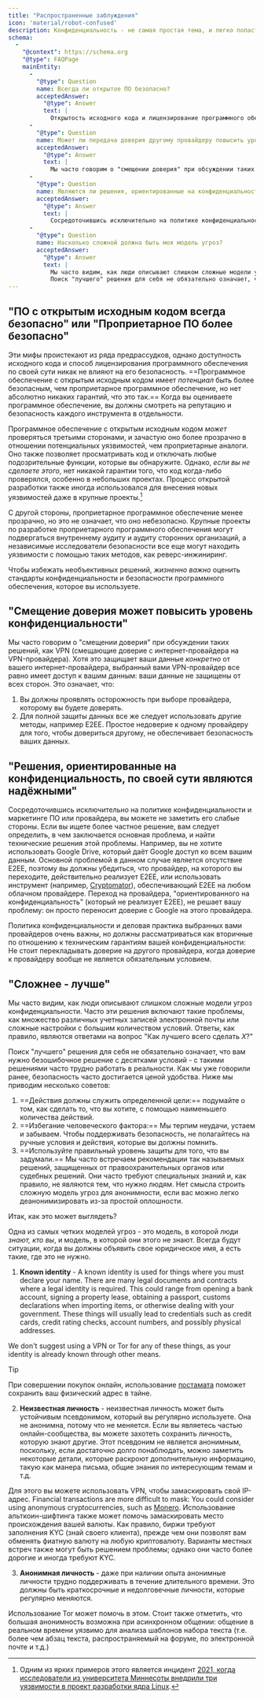 ```yaml
---
title: "Распространенные заблуждения"
icon: 'material/robot-confused'
description: Конфиденциальность - не самая простая тема, и легко попасться на удочку маркетинговых заявлений и другой дезинформации.
schema:
  - 
    "@context": https://schema.org
    "@type": FAQPage
    mainEntity:
      - 
        "@type": Question
        name: Всегда ли открытое ПО безопасно?
        acceptedAnswer:
          "@type": Answer
          text: |
            Открытость исходного кода и лицензирование программного обеспечения никак не влияют на его безопасность. ПО с открытым исходным кодом может быть потенциально более безопасным чем проприетарное, но нет абсолютно никакой гарантии, что это так. При оценке программного обеспечения следует обращать внимание на репутацию и безопасность каждой части в отдельности.
      - 
        "@type": Question
        name: Может ли передача доверия другому провайдеру повысить уровень конфиденциальности?
        acceptedAnswer:
          "@type": Answer
          text: |
            Мы часто говорим о "смещении доверия" при обсуждении таких решений, как VPN (смещающие доверие, которое вы возлагаете на своего интернет-провайдера, на провайдера VPN). Хотя это защищает ваши данные от вашего интернет-провайдера, выбранный вами VPN-провайдер по-прежнему имеет доступ к вашим данным: Ваши данные не защищены от всех сторон полностью.
      - 
        "@type": Question
        name: Являются ли решения, ориентированные на конфиденциальность, по своей сути надежными?
        acceptedAnswer:
          "@type": Answer
          text: |
            Сосредоточившись исключительно на политике конфиденциальности и маркетинге ПО или провайдера, вы можете не заметить его слабые стороны. Если вы ищете более частное решение, вам следует определить, в чем заключается основная проблема, и найти технические решения этой проблемы. Например, вы не хотите использовать Google Drive, который даёт Google доступ ко всем вашим данным. Основной проблемой в данном случае является отсутствие E2EE, поэтому вы должны убедиться, что провайдер, на которого вы переходите, действительно реализует E2EE, или использовать инструмент (например, Cryptomator), обеспечивающий E2EE на любом облачном провайдере. Переход на провайдера, "ориентированного на конфиденциальность" (который не реализует E2EE), не решает вашу проблему: он просто переносит доверие с Google на этого провайдера.
      - 
        "@type": Question
        name: Насколько сложной должна быть моя модель угроз?
        acceptedAnswer:
          "@type": Answer
          text: |
            Мы часто видим, как люди описывают слишком сложные модели угроз конфиденциальности. Часто эти решения включают такие проблемы, как множество различных учетных записей электронной почты или сложные настройки с большим количеством условий. Ответы, как правило, являются ответами на вопрос "Как лучшего всего сделать X?"
            Поиск "лучшего" решения для себя не обязательно означает, что вам нужно безошибочное решение с десятками условий - с такими решениями часто трудно работать в реальности. Как мы уже говорили ранее, безопасность часто достигается ценой удобства.
---
```


## "ПО с открытым исходным кодом всегда безопасно" или "Проприетарное ПО более безопасно"

Эти мифы проистекают из ряда предрассудков, однако доступность исходного кода и способ лицензирования программного обеспечения по своей сути никак не влияют на его безопасность. ==Программное обеспечение с открытым исходным кодом имеет *потенциал* быть более безопасным, чем проприетарное программное обеспечение, но нет абсолютно никаких гарантий, что это так.== Когда вы оцениваете программное обеспечение, вы должны смотреть на репутацию и безопасность каждого инструмента в отдельности.

Программное обеспечение с открытым исходным кодом *может* проверяться третьими сторонами, и зачастую оно более прозрачно в отношении потенциальных уязвимостей, чем проприетарные аналоги. Оно также позволяет просматривать код и отключать любые подозрительные функции, которые вы обнаружите. Однако, *если вы не сделаете этого*, нет никакой гарантии того, что код когда-либо проверялся, особенно в небольших проектах. Процесс открытой разработки также иногда использовался для внесения новых уязвимостей даже в крупные проекты.[^1]

С другой стороны, проприетарное программное обеспечение менее прозрачно, но это не означает, что оно небезопасно. Крупные проекты по разработке проприетарного программного обеспечения могут подвергаться внутреннему аудиту и аудиту сторонних организаций, а независимые исследователи безопасности все еще могут находить уязвимости с помощью таких методов, как реверс-инжиниринг.

Чтобы избежать необъективных решений, *жизненно важно* оценить стандарты конфиденциальности и безопасности программного обеспечения, которое вы используете.

## "Смещение доверия может повысить уровень конфиденциальности"

Мы часто говорим о "смещении доверия" при обсуждении таких решений, как VPN (смещающие доверие с интернет-провайдера на VPN-провайдера). Хотя это защищает ваши данные *конкретно* от вашего интернет-провайдера, выбранный вами VPN-провайдер все равно имеет доступ к вашим данным: ваши данные не защищены от всех сторон. Это означает, что:

1. Вы должны проявлять осторожность при выборе провайдера, которому вы будете доверять.
2. Для полной защиты данных все же следует использовать другие методы, например E2EE. Простое недоверие к одному провайдеру для того, чтобы довериться другому, не обеспечивает безопасность ваших данных.

## "Решения, ориентированные на конфиденциальность, по своей сути являются надёжными"

Сосредоточившись исключительно на политике конфиденциальности и маркетинге ПО или провайдера, вы можете не заметить его слабые стороны. Если вы ищете более частное решение, вам следует определить, в чем заключается основная проблема, и найти технические решения этой проблемы. Например, вы не хотите использовать Google Drive, который даёт Google доступ ко всем вашим данным. Основной проблемой в данном случае является отсутствие E2EE, поэтому вы должны убедиться, что провайдер, на которого вы переходите, действительно реализует E2EE, или использовать инструмент (например, [Cryptomator](../encryption.md#cryptomator-cloud)), обеспечивающий E2EE на любом облачном провайдере. Переход на провайдера, "ориентированного на конфиденциальность" (который не реализует E2EE), не решает вашу проблему: он просто переносит доверие с Google на этого провайдера.

Политика конфиденциальности и деловая практика выбранных вами провайдеров очень важны, но должны рассматриваться как вторичные по отношению к техническим гарантиям вашей конфиденциальности: Не стоит перекладывать доверие на другого провайдера, когда доверие к провайдеру вообще не является обязательным условием.

## "Сложнее - лучше"

Мы часто видим, как люди описывают слишком сложные модели угроз конфиденциальности. Часто эти решения включают такие проблемы, как множество различных учетных записей электронной почты или сложные настройки с большим количеством условий. Ответы, как правило, являются ответами на вопрос "Как лучшего всего сделать *X*?"

Поиск "лучшего" решения для себя не обязательно означает, что вам нужно безошибочное решение с десятками условий - с такими решениями часто трудно работать в реальности. Как мы уже говорили ранее, безопасность часто достигается ценой удобства. Ниже мы приводим несколько советов:

1. ==Действия должны служить определенной цели:== подумайте о том, как сделать то, что вы хотите, с помощью наименьшего количества действий.
2. ==Избегание человеческого фактора:== Мы терпим неудачи, устаем и забываем. Чтобы поддерживать безопасность, не полагайтесь на ручные условия и действия, которые вы должны помнить.
3. ==Используйте правильный уровень защиты для того, что вы задумали.== Мы часто встречаем рекомендации так называемых решений, защищенных от правоохранительных органов или судебных решений. Они часто требуют специальных знаний и, как правило, не являются тем, что нужно людям. Нет смысла строить сложную модель угроз для анонимности, если вас можно легко деанонимизировать из-за простой оплошности.

Итак, как это может выглядеть?

Одна из самых четких моделей угроз - это модель, в которой люди *знают, кто вы*, и модель, в которой они этого не знают. Всегда будут ситуации, когда вы должны объявить свое юридическое имя, а есть такие, где это не нужно.

1. **Known identity** - A known identity is used for things where you must declare your name. There are many legal documents and contracts where a legal identity is required. This could range from opening a bank account, signing a property lease, obtaining a passport, customs declarations when importing items, or otherwise dealing with your government. These things will usually lead to credentials such as credit cards, credit rating checks, account numbers, and possibly physical addresses.

We don't suggest using a VPN or Tor for any of these things, as your identity is already known through other means.

<div class="admonition tip" markdown>
<p class="admonition-title">Tip</p>

При совершении покупок онлайн, использование [постамата](https://ru.wikipedia.org/wiki/%D0%90%D0%B2%D1%82%D0%BE%D0%BC%D0%B0%D1%82%D0%B8%D0%B7%D0%B8%D1%80%D0%BE%D0%B2%D0%B0%D0%BD%D0%BD%D0%B0%D1%8F_%D0%BF%D0%BE%D1%87%D1%82%D0%BE%D0%B2%D0%B0%D1%8F_%D1%81%D1%82%D0%B0%D0%BD%D1%86%D0%B8%D1%8F) поможет сохранить ваш физический адрес в тайне.

</div>

2. **Неизвестная личность** - неизвестная личность может быть устойчивым псевдонимом, который вы регулярно используете. Она не анонимна, потому что не меняется. Если вы являетесь частью онлайн-сообщества, вы можете захотеть сохранить личность, которую знают другие. Этот псевдоним не является анонимным, поскольку, если достаточно долго понаблюдать, можно заметить некоторые детали, которые раскроют дополнительную информацию, такую как манера письма, общие знания по интересующим темам и т.д.

Для этого вы можете использовать VPN, чтобы замаскировать свой IP-адрес. Financial transactions are more difficult to mask: You could consider using anonymous cryptocurrencies, such as [Monero](https://getmonero.org). Использование альткоин-шифтинга также может помочь замаскировать место происхождения вашей валюты. Как правило, биржи требуют заполнения KYC (знай своего клиента), прежде чем они позволят вам обменять фиатную валюту на любую криптовалюту. Варианты местных встреч также могут быть решением проблемы; однако они часто более дорогие и иногда требуют KYC.

3. **Анонимная личность** - даже при наличии опыта анонимные личности трудно поддерживать в течение длительного времени. Это должны быть краткосрочные и недолговечные личности, которые регулярно меняются.

Использование Tor может помочь в этом. Стоит также отметить, что большая анонимность возможна при асинхронном общении: общение в реальном времени уязвимо для анализа шаблонов набора текста (т.е. более чем абзац текста, распространяемый на форуме, по электронной почте и т.д.)

[^1]: Одним из ярких примеров этого является инцидент [2021, когда исследователи из университета Миннесоты внедрили три уязвимости в проект разработки ядра Linux](https://cse.umn.edu/cs/linux-incident).
